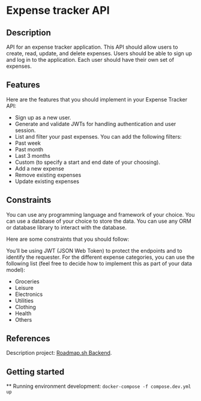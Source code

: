 # Expense tracker API

## Description
API for an expense tracker application. This API should allow users to create, read, update, and delete expenses. Users should be able to sign up and log in to the application. Each user should have their own set of expenses.

## Features
Here are the features that you should implement in your Expense Tracker API:

* Sign up as a new user.
* Generate and validate JWTs for handling authentication and user session.
* List and filter your past expenses. You can add the following filters:
* Past week
* Past month
* Last 3 months
* Custom (to specify a start and end date of your choosing).
* Add a new expense
* Remove existing expenses
* Update existing expenses

## Constraints

You can use any programming language and framework of your choice. You can use a database of your choice to store the data. You can use any ORM or database library to interact with the database.

Here are some constraints that you should follow:

You’ll be using JWT (JSON Web Token) to protect the endpoints and to identify the requester.
For the different expense categories, you can use the following list (feel free to decide how to implement this as part of your data model):
* Groceries
* Leisure
* Electronics
* Utilities
* Clothing
* Health
* Others

## References

Description project: [Roadmap.sh Backend](https://roadmap.sh/projects/expense-tracker-api).

## Getting started
** Running environment development: `docker-compose -f compose.dev.yml up`
